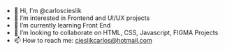 - 👋 Hi, I’m @carloscieslik
- 👀 I’m interested in Frontend and UI/UX projects
- 🌱 I’m currently learning Front End 
- 💞️ I’m looking to collaborate on HTML, CSS, Javascript, FIGMA Projects
- 📫 How to reach me: cieslikcarlos@hotmail.com

<!---
carloscieslik/carloscieslik is a ✨ special ✨ repository because its `README.md` (this file) appears on your GitHub profile.
You can click the Preview link to take a look at your changes.
--->
